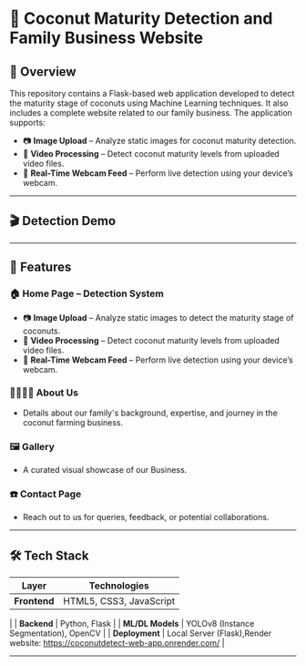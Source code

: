 # 🥥 Coconut Maturity Detection and Family Business Website

## 🌟 Overview

This repository contains a Flask-based web application developed to detect the maturity stage of coconuts using Machine Learning techniques. It also includes a complete website related to our family business. The application supports:

- 📷 **Image Upload** – Analyze static images for coconut maturity detection.  
- 🎥 **Video Processing** – Detect coconut maturity levels from uploaded video files.  
- 📡 **Real-Time Webcam Feed** – Perform live detection using your device’s webcam.

---
## 🎬 Detection Demo

---
## 🚀 Features

### 🏠 Home Page – Detection System
- 📷 **Image Upload** – Analyze static images to detect the maturity stage of coconuts.
- 🎥 **Video Processing** – Detect coconut maturity levels from uploaded video files.
- 📡 **Real-Time Webcam Feed** – Perform live detection using your device’s webcam.

### 👨‍👩‍👧‍👦 About Us
- Details about our family's background, expertise, and journey in the coconut farming business.

### 🖼️ Gallery
- A curated visual showcase of our Business.

### ☎️ Contact Page
- Reach out to us for queries, feedback, or potential collaborations.

---

## 🛠️ Tech Stack

| Layer           | Technologies                             |
|------------------|------------------------------------------|
| **Frontend**     | HTML5, CSS3, JavaScript
|
| **Backend**      | Python, Flask                            |
| **ML/DL Models** | YOLOv8 (Instance Segmentation), OpenCV   |
| **Deployment**   | Local Server (Flask),Render website: https://coconutdetect-web-app.onrender.com/                 |

---

